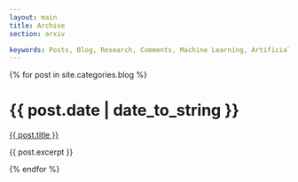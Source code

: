 ```yaml
---
layout: main 
title: Archive
section: arxiv

keywords: Posts, Blog, Research, Comments, Machine Learning, Artificial Intelligence, Math, Stats
---
```


{% for post in site.categories.blog %}
<div class="section list">
  <h1>{{ post.date | date_to_string }}</h1>
  <p class="line">
  <a class="title" href="{{ post.url }}">{{ post.title }}</a>
<!--
<a class="comments" href="{{ post.url }}#disqus_thread">View Comments</a>
-->
  </p>
  <p class="excerpt">{{ post.excerpt }}</p>
</div>
{% endfor %}
